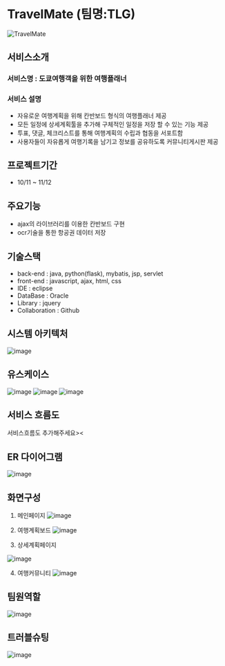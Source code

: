 # TravelMate (팀명:TLG)
![TravelMate](https://github.com/user-attachments/assets/5f9af650-b68f-46c7-99d8-a37cc5ff047e)

## 서비스소개
  ### 서비스명 : 도쿄여행객을 위한 여행플래너
  ### 서비스 설명
   - 자유로운 여행계획을 위해 칸반보드 형식의 여행플래너 제공
   - 모든 일정에 상세계획툴을 추가해 구체적인 일정을 저장 할 수 있는 기능 제공
   - 투표, 댓글, 체크리스트를 통해 여행계획의 수립과 협동을 서포트함
   - 사용자들이 자유롭게 여행기록을 남기고 정보를 공유하도록 커뮤니티게시판 제공
   
## 프로젝트기간
- 10/11 ~ 11/12

## 주요기능
- ajax의 라이브러리를 이용한 칸반보드 구현
- ocr기술을 통한 항공권 데이터 저장

## 기술스택
 - back-end : java, python(flask), mybatis, jsp, servlet
 - front-end : javascript, ajax, html, css
 - IDE : eclipse
 - DataBase : Oracle
 - Library : jquery
 - Collaboration : Github
  
## 시스템 아키텍처
![image](https://github.com/user-attachments/assets/06c86153-2545-49cb-81db-adf9a4edb877)

## 유스케이스
![image](https://github.com/user-attachments/assets/783b8aa3-a3cd-47fc-98cb-dec7e8e6016d)
![image](https://github.com/user-attachments/assets/f04d7f87-abdb-43fd-a852-871a25f7ffd5)
![image](https://github.com/user-attachments/assets/33ad538d-b5ec-4123-aff0-15557126d9b1)

## 서비스 흐름도
서비스흐름도 추가해주세요><
## ER 다이어그램
![image](https://github.com/user-attachments/assets/e4a76818-49c4-4684-a35f-156cfe639710)
## 화면구성
1. 메인페이지
![image](https://github.com/user-attachments/assets/feaa4816-bd7b-434d-b723-f5776cf05f3f)

2. 여행계획보드
![image](https://github.com/user-attachments/assets/7d0be192-da44-461a-8444-5cf10cbd09de)

3. 상세계획페이지
   
![image](https://github.com/user-attachments/assets/607e7dca-af08-4387-8562-9c305e9de3dc)

4. 여행커뮤니티
![image](https://github.com/user-attachments/assets/b8d35aa2-b1b6-4ffe-bc7b-835342bb835c)

## 팀원역할
![image](https://github.com/user-attachments/assets/36dd1c9a-d7d2-4184-9f96-78565076f6c9)

## 트러블슈팅
![image](https://github.com/user-attachments/assets/91c2e891-7c00-4bfa-9904-7d12df480841)

